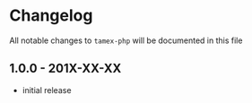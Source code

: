 # Changelog

All notable changes to `tamex-php` will be documented in this file

## 1.0.0 - 201X-XX-XX

- initial release
